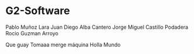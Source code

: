 # G2-Software
Pablo Muñoz Lara
Juan Diego Alba Cantero
Jorge Miguel Castillo Podadera
Rocio Guzman Arroyo

Que guay
Tomaaa merge máquina
Holla Mundo
